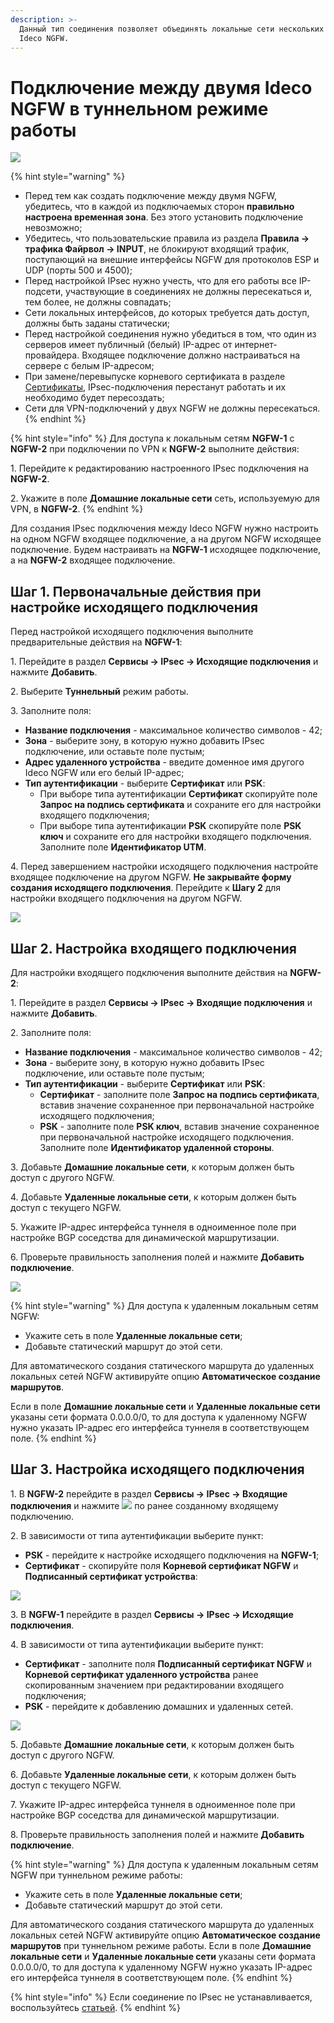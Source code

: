 ```yaml
---
description: >-
  Данный тип соединения позволяет объединять локальные сети нескольких серверов
  Ideco NGFW.
---
```


# Подключение между двумя Ideco NGFW в туннельном режиме работы

![](/.gitbook/assets/ipsec-step1.png)

{% hint style="warning" %}
* Перед тем как создать подключение между двумя NGFW, убедитесь, что в каждой из подключаемых сторон **правильно настроена временная зона**. Без этого установить подключение невозможно;
* Убедитесь, что пользовательские правила из раздела **Правила -> трафика Файрвол -> INPUT**, не блокируют входящий трафик, поступающий на внешние интерфейсы NGFW для протоколов ESP и UDP (порты 500 и 4500);
* Перед настройкой IPsec нужно учесть, что для его работы все IP-подсети, участвующие в соединениях не должны пересекаться и, тем более, не должны совпадать;
* Сети локальных интерфейсов, до которых требуется дать доступ, должны быть заданы статически;
* Перед настройкой соединения нужно убедиться в том, что один из серверов имеет публичный (белый) IP-адрес от интернет-провайдера. Входящее подключение должно настраиваться на сервере с белым IP-адресом;
* При замене/перевыпуске корневого сертификата в разделе [Сертификаты](/settings/services/certificates/README.md), IPsec-подключения перестанут работать и их необходимо будет пересоздать;
* Сети для VPN-подключений у двух NGFW не должны пересекаться.
{% endhint %}

{% hint style="info" %}
Для доступа к локальным сетям **NGFW-1** c **NGFW-2** при подключении по VPN к **NGFW-2** выполните действия:

1\. Перейдите к редактированию настроенного IPsec подключения на **NGFW-2**.

2\. Укажите в поле **Домашние локальные сети** сеть, используемую для VPN, в **NGFW-2**.
{% endhint %}

Для создания IPsec подключения между Ideco NGFW нужно настроить на одном NGFW входящее подключение, а на другом NGFW исходящее подключение. Будем настраивать на **NGFW-1** исходящее подключение, а на **NGFW-2** входящее подключение.

## Шаг 1. Первоначальные действия при настройке исходящего подключения

Перед настройкой исходящего подключения выполните предварительные действия на **NGFW-1**:

1\. Перейдите в раздел **Сервисы -> IPsec -> Исходящие подключения** и нажмите **Добавить**.

2\. Выберите **Туннельный** режим работы.

3\. Заполните поля:

   * **Название подключения** - максимальное количество символов - 42;
   * **Зона** - выберите зону, в которую нужно добавить IPsec подключение, или оставьте поле пустым;
   * **Адрес удаленного устройства** - введите доменное имя другого Ideco NGFW или его белый IP-адрес;
   * **Тип аутентификации** - выберите **Сертификат** или **PSK**:
     * При выборе типа аутентификации **Сертификат** скопируйте поле **Запрос на подпись сертификата** и сохраните его для настройки входящего подключения;
     * При выборе типа аутентификации **PSK** скопируйте поле **PSK ключ** и сохраните его для настройки входящего подключения. Заполните поле **Идентификатор UTM**.
  
4\. Перед завершением настройки исходящего подключения настройте входящее подключение на другом NGFW. **Не закрывайте форму создания исходящего подключения**. Перейдите к **Шагу 2** для настройки входящего подключения на другом NGFW.

![](/.gitbook/assets/ipsec-step2.png)

## Шаг 2. Настройка входящего подключения

Для настройки входящего подключения выполните действия на **NGFW-2**:

1\. Перейдите в раздел **Сервисы -> IPsec -> Входящие подключения** и нажмите **Добавить**.

2\. Заполните поля:
   
   * **Название подключения** - максимальное количество символов - 42;
   * **Зона** - выберите зону, в которую нужно добавить IPsec подключение, или оставьте поле пустым;
   * **Тип аутентификации** - выберите **Сертификат** или **PSK**:
     * **Сертификат** - заполните поле **Запрос на подпись сертификата**, вставив значение сохраненное при первоначальной настройке исходящего подключения;
     * **PSK** - заполните поле **PSK ключ**, вставив значение сохраненное при первоначальной настройке исходящего подключения. Заполните поле **Идентификатор удаленной стороны**.

3\. Добавьте **Домашние локальные сети**, к которым должен быть доступ с другого NGFW.

4\. Добавьте **Удаленные локальные сети**, к которым должен быть доступ с текущего NGFW.

5\. Укажите IP-адрес интерфейса туннеля в одноименное поле при настройке BGP соседства для динамической маршрутизации.

6\. Проверьте правильность заполнения полей и нажмите **Добавить подключение**.

![](/.gitbook/assets/ipsec-step3.png)

{% hint style="warning" %}
Для доступа к удаленным локальным сетям NGFW:

* Укажите сеть в поле **Удаленные локальные сети**;
* Добавьте статический маршрут до этой сети.

Для автоматического создания статического маршрута до удаленных локальных сетей NGFW активируйте опцию **Автоматическое создание маршрутов**.

Если в поле **Домашние локальные сети** и **Удаленные локальные сети** указаны сети формата 0.0.0.0/0, то для доступа к удаленному NGFW нужно указать IP-адрес его интерфейса туннеля в соответствующем поле.
{% endhint %}

## Шаг 3. Настройка исходящего подключения

1\. В **NGFW-2** перейдите в раздел **Сервисы -> IPsec -> Входящие подключения** и нажмите ![](/.gitbook/assets/icon-edit.png) по ранее созданному входящему подключению.

2\. В зависимости от типа аутентификации выберите пункт:

   * **PSK** - перейдите к настройке исходящего подключения на **NGFW-1**;
   * **Сертификат** - скопируйте поля **Корневой сертификат NGFW** и **Подписанный сертификат устройства**:

![](/.gitbook/assets/ipsec-step4.png)

3\. В **NGFW-1** перейдите в раздел **Сервисы -> IPsec -> Исходящие подключения**.

4\. В зависимости от типа аутентификации выберите пункт:
   
   * **Сертификат** - заполните поля **Подписанный сертификат NGFW** и **Корневой сертификат удаленного устройства** ранее скопированным значением при редактировании входящего подключения;
   * **PSK** - перейдите к добавлению домашних и удаленных сетей.

![](/.gitbook/assets/ipsec-step5.png)

5\. Добавьте **Домашние локальные сети**, к которым должен быть доступ с другого NGFW.

6\. Добавьте **Удаленные локальные сети**, к которым должен быть доступ с текущего NGFW.

7\. Укажите IP-адрес интерфейса туннеля в одноименное поле при настройке BGP соседства для динамической маршрутизации.

8\. Проверьте правильность заполнения полей и нажмите **Добавить подключение**.

{% hint style="warning" %}
Для доступа к удаленным локальным сетям NGFW при туннельном режиме работы:

* Укажите сеть в поле **Удаленные локальные сети**;
* Добавьте статический маршрут до этой сети.

Для автоматического создания статического маршрута до удаленных локальных сетей NGFW активируйте опцию **Автоматическое создание маршрутов** при туннельном режиме работы. Если в поле **Домашние локальные сети** и **Удаленные локальные сети** указаны сети формата 0.0.0.0/0, то для доступа к удаленному NGFW нужно указать IP-адрес его интерфейса туннеля в соответствующем поле.
{% endhint %}

{% hint style="info" %}
Если соединение по IPsec не устанавливается, воспользуйтесь [статьей](/recipes/problem-diagnosis/ipsec.md).
{% endhint %}
